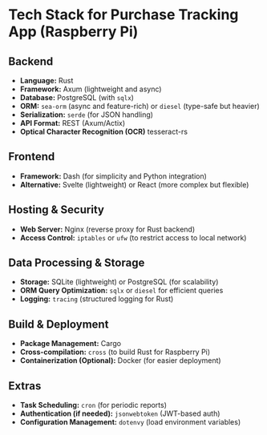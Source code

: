 # Tech Stack for Purchase Tracking App (Raspberry Pi)

## **Backend**
- **Language:** Rust  
- **Framework:** Axum (lightweight and async)
- **Database:** PostgreSQL (with `sqlx`)  
- **ORM:** `sea-orm` (async and feature-rich) or `diesel` (type-safe but heavier)  
- **Serialization:** `serde` (for JSON handling)  
- **API Format:** REST (Axum/Actix)  
- **Optical Character Recognition (OCR)** tesseract-rs
## **Frontend**
- **Framework:** Dash (for simplicity and Python integration)  
- **Alternative:** Svelte (lightweight) or React (more complex but flexible)  
  

## **Hosting & Security**
- **Web Server:** Nginx (reverse proxy for Rust backend)  
- **Access Control:** `iptables` or `ufw` (to restrict access to local network)  

## **Data Processing & Storage**
- **Storage:** SQLite (lightweight) or PostgreSQL (for scalability)  
- **ORM Query Optimization:** `sqlx` or `diesel` for efficient queries  
- **Logging:** `tracing` (structured logging for Rust)  

## **Build & Deployment**
- **Package Management:** Cargo  
- **Cross-compilation:** `cross` (to build Rust for Raspberry Pi)  
- **Containerization (Optional):** Docker (for easier deployment)  

## **Extras**
- **Task Scheduling:** `cron` (for periodic reports)  
- **Authentication (if needed):** `jsonwebtoken` (JWT-based auth)  
- **Configuration Management:** `dotenvy` (load environment variables)  

